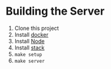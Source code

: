 # Building the Server

1. Clone this project
2. Install [docker](https://docs.docker.com)
3. Install [Node](https://nodejs.org/en/download/package-manager/)
4. Install [stack](http://docs.haskellstack.org/en/stable/README/)
5. `make setup`
6. `make server`
